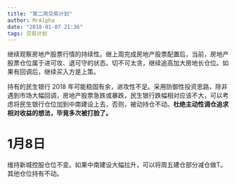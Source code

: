 ```yaml
---
title: "第二周交易计划"
author: MrAlpha
date: "2018-01-07 21:36"
tags: 交易计划
---
```


继续观察房地产股票行情的持续性。继上周完成房地产股票配置后，当前，房地产股票仓位属于进可攻、退可守的状态。切不可太贪，继续追高加大房地长仓位。如果有回调后，继续买入方是上策。

持有的民生银行 2018 年可能稳固有余，进攻性不足。采用防御性投资思路，除非遇到市场大幅回调，房地产股票急跌或暴跌，民生银行跌幅相对应该不大，可以考虑将民生银行仓位加到中南建设上去，否则，被动持仓不动。**杜绝主动性调仓追求相对收益的想法，毕竟多次被打脸了。**

# 1月8日

维持新城控股仓位不变。如果中南建设大幅拉升，可以将周五建仓部分减仓做T。其他仓位持有不动。
